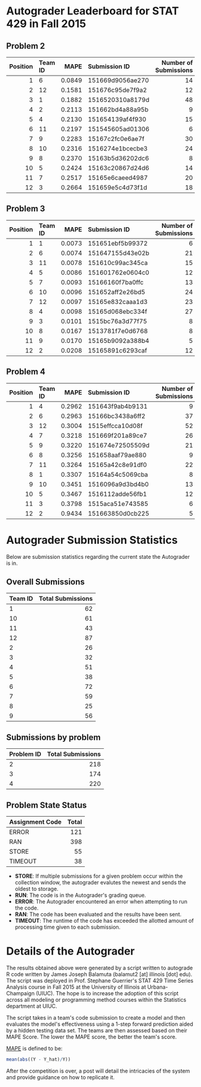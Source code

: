 Autograder Leaderboard for STAT 429 in Fall 2015
================================================

Problem 2
---------

|  Position| Team ID |    MAPE| Submission ID    |  Number of Submissions|
|---------:|:--------|-------:|:-----------------|----------------------:|
|         1| 6       |  0.0849| 151669d9056ae270 |                     14|
|         2| 12      |  0.1581| 151676c95de7f9a2 |                     12|
|         3| 1       |  0.1882| 1516520310a8179d |                     48|
|         4| 2       |  0.2113| 151662bd4a88a95b |                      9|
|         5| 4       |  0.2130| 151654139af4f930 |                     15|
|         6| 11      |  0.2197| 151545605ad01306 |                      6|
|         7| 9       |  0.2283| 15167c2fc0e6ae7f |                     30|
|         8| 10      |  0.2316| 1516274e1bcecbe3 |                     24|
|         9| 8       |  0.2370| 15163b5d36202dc6 |                      8|
|        10| 5       |  0.2424| 15163c20867d24d6 |                     14|
|        11| 7       |  0.2517| 15165e6caeed4987 |                     20|
|        12| 3       |  0.2664| 151659e5c4d73f1d |                     18|

Problem 3
---------

|  Position| Team ID |    MAPE| Submission ID    |  Number of Submissions|
|---------:|:--------|-------:|:-----------------|----------------------:|
|         1| 1       |  0.0073| 151651ebf5b99372 |                      6|
|         2| 6       |  0.0074| 151647155d43e02b |                     21|
|         3| 11      |  0.0078| 151610c99ac345ca |                     15|
|         4| 5       |  0.0086| 151601762e0604c0 |                     12|
|         5| 7       |  0.0093| 15166160f7ba0ffc |                     13|
|         6| 10      |  0.0096| 151652aff2e26bd5 |                     24|
|         7| 12      |  0.0097| 15165e832caaa1d3 |                     23|
|         8| 4       |  0.0098| 15165d068ebc334f |                     27|
|         9| 3       |  0.0101| 1515bc76a3d77f75 |                      8|
|        10| 8       |  0.0167| 1513781f7e0d6768 |                      8|
|        11| 9       |  0.0170| 15165b9092a388b4 |                      5|
|        12| 2       |  0.0208| 15165891c6293caf |                     12|

Problem 4
---------

|  Position| Team ID |    MAPE| Submission ID    |  Number of Submissions|
|---------:|:--------|-------:|:-----------------|----------------------:|
|         1| 4       |  0.2962| 151643f9ab4b9131 |                      9|
|         2| 6       |  0.2963| 15166bc3438a6ff2 |                     37|
|         3| 12      |  0.3004| 1515effcca10d08f |                     52|
|         4| 7       |  0.3218| 151669f201a89ce7 |                     26|
|         5| 9       |  0.3220| 151674e72505509d |                     21|
|         6| 8       |  0.3256| 151658aaf79ae880 |                      9|
|         7| 11      |  0.3264| 15165a42c8e91df0 |                     22|
|         8| 1       |  0.3307| 15164a54c5069cba |                      8|
|         9| 10      |  0.3451| 1516096a9d3bd4b0 |                     13|
|        10| 5       |  0.3467| 1516112adde56fb1 |                     12|
|        11| 3       |  0.3798| 1515aca51e743585 |                      6|
|        12| 2       |  0.9434| 151663850d0cb225 |                      5|

Autograder Submission Statistics
================================

Below are submission statistics regarding the current state the Autograder is in.

Overall Submissions
-------------------

| Team ID |  Total Submissions|
|:--------|------------------:|
| 1       |                 62|
| 10      |                 61|
| 11      |                 43|
| 12      |                 87|
| 2       |                 26|
| 3       |                 32|
| 4       |                 51|
| 5       |                 38|
| 6       |                 72|
| 7       |                 59|
| 8       |                 25|
| 9       |                 56|

Submissions by problem
----------------------

| Problem ID |  Total Submissions|
|:-----------|------------------:|
| 2          |                218|
| 3          |                174|
| 4          |                220|

Problem State Status
--------------------

| Assignment Code |  Total|
|:----------------|------:|
| ERROR           |    121|
| RAN             |    398|
| STORE           |     55|
| TIMEOUT         |     38|

-   **STORE**: If multiple submissions for a given problem occur within the collection window, the autograder evalutes the newest and sends the oldest to storage.
-   **RUN**: The code is in the Autograder's grading queue.
-   **ERROR**: The Autograder encountered an error when attempting to run the code.
-   **RAN**: The code has been evaluated and the results have been sent.
-   **TIMEOUT**: The runtime of the code has exceeded the allotted amount of processing time given to each submission.

Details of the Autograder
=========================

The results obtained above were generated by a script written to autograde R code written by James Joseph Balamuta (balamut2 [at] illinois [dot] edu). The script was deployed in Prof. Stephane Guerrier's STAT 429 Time Series Analysis course in Fall 2015 at the University of Illinois at Urbana-Champaign (UIUC). The hope is to increase the adoption of this script across all modeling or programming method courses within the Statistics department at UIUC.

The script takes in a team's code submission to create a model and then evaluates the model's effectiveness using a 1-step forward prediction aided by a hidden testing data set. The teams are then assessed based on their MAPE Score. The lower the MAPE score, the better the team's score.

[MAPE](https://en.wikipedia.org/wiki/Mean_absolute_percentage_error) is defined to be:

``` r
mean(abs((Y - Y_hat)/Y))
```

After the competition is over, a post will detail the intricacies of the system and provide guidance on how to replicate it.

